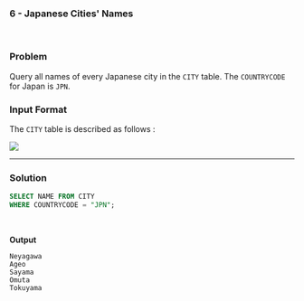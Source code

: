 ### 6 - Japanese Cities' Names
<br>

### Problem

Query all names of every Japanese city in the `CITY` table. The `COUNTRYCODE` for Japan is `JPN`.


### Input Format

The `CITY` table is described as follows :

![](https://s3.amazonaws.com/hr-challenge-images/8137/1449729804-f21d187d0f-CITY.jpg)

---

### Solution

```SQL
SELECT NAME FROM CITY 
WHERE COUNTRYCODE = "JPN";
```

<br>

**Output**

```
Neyagawa
Ageo
Sayama
Omuta
Tokuyama
```